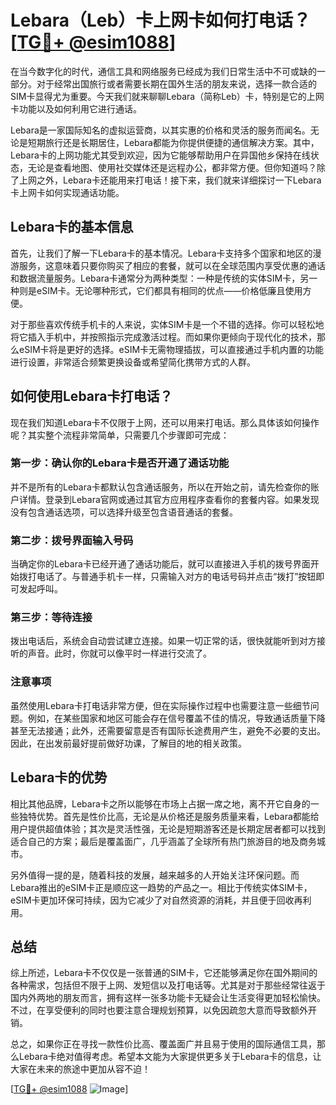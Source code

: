 # Lebara（Leb）卡上网卡如何打电话？[[TG💪+ @esim1088](https://t.me/s/esim1088)]

在当今数字化的时代，通信工具和网络服务已经成为我们日常生活中不可或缺的一部分。对于经常出国旅行或者需要长期在国外生活的朋友来说，选择一款合适的SIM卡显得尤为重要。今天我们就来聊聊Lebara（简称Leb）卡，特别是它的上网卡功能以及如何利用它进行通话。

Lebara是一家国际知名的虚拟运营商，以其实惠的价格和灵活的服务而闻名。无论是短期旅行还是长期居住，Lebara都能为你提供便捷的通信解决方案。其中，Lebara卡的上网功能尤其受到欢迎，因为它能够帮助用户在异国他乡保持在线状态，无论是查看地图、使用社交媒体还是远程办公，都非常方便。但你知道吗？除了上网之外，Lebara卡还能用来打电话！接下来，我们就来详细探讨一下Lebara卡上网卡如何实现通话功能。

## Lebara卡的基本信息

首先，让我们了解一下Lebara卡的基本情况。Lebara卡支持多个国家和地区的漫游服务，这意味着只要你购买了相应的套餐，就可以在全球范围内享受优惠的通话和数据流量服务。Lebara卡通常分为两种类型：一种是传统的实体SIM卡，另一种则是eSIM卡。无论哪种形式，它们都具有相同的优点——价格低廉且使用方便。

对于那些喜欢传统手机卡的人来说，实体SIM卡是一个不错的选择。你可以轻松地将它插入手机中，并按照指示完成激活过程。而如果你更倾向于现代化的技术，那么eSIM卡将是更好的选择。eSIM卡无需物理插拔，可以直接通过手机内置的功能进行设置，非常适合频繁更换设备或希望简化携带方式的人群。

## 如何使用Lebara卡打电话？

现在我们知道Lebara卡不仅限于上网，还可以用来打电话。那么具体该如何操作呢？其实整个流程非常简单，只需要几个步骤即可完成：

### 第一步：确认你的Lebara卡是否开通了通话功能

并不是所有的Lebara卡都默认包含通话服务，所以在开始之前，请先检查你的账户详情。登录到Lebara官网或通过其官方应用程序查看你的套餐内容。如果发现没有包含通话选项，可以选择升级至包含语音通话的套餐。

### 第二步：拨号界面输入号码

当确定你的Lebara卡已经开通了通话功能后，就可以直接进入手机的拨号界面开始拨打电话了。与普通手机卡一样，只需输入对方的电话号码并点击“拨打”按钮即可发起呼叫。

### 第三步：等待连接

拨出电话后，系统会自动尝试建立连接。如果一切正常的话，很快就能听到对方接听的声音。此时，你就可以像平时一样进行交流了。

### 注意事项

虽然使用Lebara卡打电话非常方便，但在实际操作过程中也需要注意一些细节问题。例如，在某些国家和地区可能会存在信号覆盖不佳的情况，导致通话质量下降甚至无法接通；此外，还需要留意是否有国际长途费用产生，避免不必要的支出。因此，在出发前最好提前做好功课，了解目的地的相关政策。

## Lebara卡的优势

相比其他品牌，Lebara卡之所以能够在市场上占据一席之地，离不开它自身的一些独特优势。首先是性价比高，无论是从价格还是服务质量来看，Lebara都能给用户提供超值体验；其次是灵活性强，无论是短期游客还是长期定居者都可以找到适合自己的方案；最后是覆盖面广，几乎涵盖了全球所有热门旅游目的地及商务城市。

另外值得一提的是，随着科技的发展，越来越多的人开始关注环保问题。而Lebara推出的eSIM卡正是顺应这一趋势的产品之一。相比于传统实体SIM卡，eSIM卡更加环保可持续，因为它减少了对自然资源的消耗，并且便于回收再利用。

## 总结

综上所述，Lebara卡不仅仅是一张普通的SIM卡，它还能够满足你在国外期间的各种需求，包括但不限于上网、发短信以及打电话等。尤其是对于那些经常往返于国内外两地的朋友而言，拥有这样一张多功能卡无疑会让生活变得更加轻松愉快。不过，在享受便利的同时也要注意合理规划预算，以免因疏忽大意而导致额外开销。

总之，如果你正在寻找一款性价比高、覆盖面广并且易于使用的国际通信工具，那么Lebara卡绝对值得考虑。希望本文能为大家提供更多关于Lebara卡的信息，让大家在未来的旅途中更加从容不迫！

[[TG💪+ @esim1088](https://t.me/s/esim1088) ![Image](https://i.postimg.cc/4NQfJmqS/Snipaste-2025-05-13-00-14-12.png)]